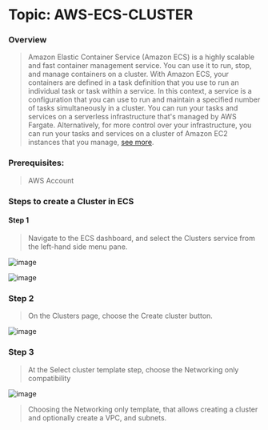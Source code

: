 # Topic: AWS-ECS-CLUSTER

### Overview
> Amazon Elastic Container Service (Amazon ECS) is a highly scalable and fast container management service. You can use it to run, stop, and manage containers on a cluster. With Amazon ECS, your containers are defined in a task definition that you use to run an individual task or task within a service. In this context, a service is a configuration that you can use to run and maintain a specified number of tasks simultaneously in a cluster. You can run your tasks and services on a serverless infrastructure that's managed by AWS Fargate. Alternatively, for more control over your infrastructure, you can run your tasks and services on a cluster of Amazon EC2 instances that you manage, [see more](https://docs.aws.amazon.com/AmazonECS/latest/developerguide/Welcome.html).


### Prerequisites: 
> AWS Account

### Steps to create a Cluster in ECS

#### Step 1
> Navigate to the ECS dashboard, and select the Clusters service from the left-hand side menu pane.

![image](https://user-images.githubusercontent.com/40290711/170455488-0efbe374-3fca-4116-8e24-205ef53cb287.png)

![image](https://user-images.githubusercontent.com/40290711/170455716-9b0311d6-722a-4b93-9640-6f2c194a8142.png)

### Step 2
> On the Clusters page, choose the Create cluster button.

![image](https://user-images.githubusercontent.com/40290711/170456101-8679ca00-ebd8-4def-aef9-d47fedc30892.png)

### Step 3
> At the Select cluster template step, choose the Networking only compatibility

![image](https://user-images.githubusercontent.com/40290711/170457537-a7eac307-7c31-4063-befc-79218cfa2cb3.png)

> Choosing the Networking only template, that allows creating a cluster and optionally create a VPC, and subnets.
